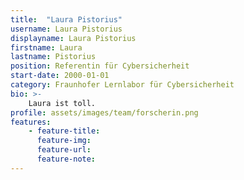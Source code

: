 ```yaml
---
title:  "Laura Pistorius"
username: Laura Pistorius
displayname: Laura Pistorius
firstname: Laura
lastname: Pistorius
position: Referentin für Cybersicherheit
start-date: 2000-01-01
category: Fraunhofer Lernlabor für Cybersicherheit
bio: >- 
    Laura ist toll.   
profile: assets/images/team/forscherin.png
features:
    - feature-title: 
      feature-img: 
      feature-url: 
      feature-note: 
---
```

